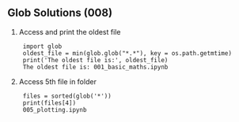 ## Glob Solutions (008)

1. Access and print the oldest file
    
        import glob
        oldest_file = min(glob.glob("*.*"), key = os.path.getmtime)
        print('The oldest file is:', oldest_file)
        The oldest file is: 001_basic_maths.ipynb
   
3. Access 5th file in folder

        files = sorted(glob('*'))
        print(files[4])
        005_plotting.ipynb